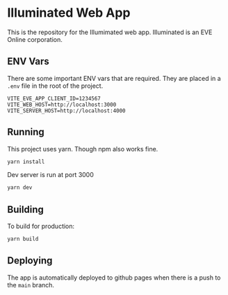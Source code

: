# Illuminated Web App

This is the repository for the Illumimated web app. Illuminated is an EVE Online corporation.

## ENV Vars

There are some important ENV vars that are required. They are placed in a `.env` file in the root of the project.

```
VITE_EVE_APP_CLIENT_ID=1234567
VITE_WEB_HOST=http://localhost:3000
VITE_SERVER_HOST=http://localhost:4000
```

## Running

This project uses yarn. Though npm also works fine.

```bash
yarn install
```

Dev server is run at port 3000

```bash
yarn dev
```

## Building

To build for production:

```bash
yarn build
```

## Deploying

The app is automatically deployed to github pages when there is a push to the `main` branch.
